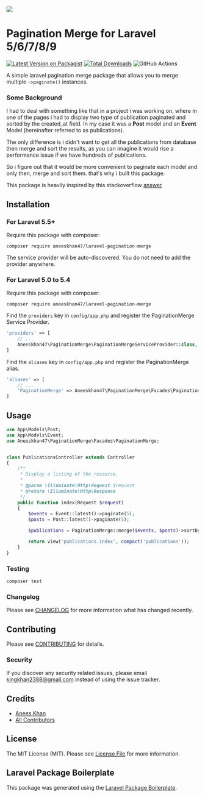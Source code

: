 ![](https://banners.beyondco.de/Laravel%20Pagination%20Merge.png?theme=light&packageManager=composer+require&packageName=aneeskhan47%2Flaravel-pagination-merge&pattern=architect&style=style_1&description=Merge+multiple+laravel+paginate+instances&md=1&showWatermark=1&fontSize=100px&images=https%3A%2F%2Flaravel.com%2Fimg%2Flogomark.min.svg)
# Pagination Merge for Laravel 5/6/7/8/9

[![Latest Version on Packagist](https://img.shields.io/packagist/v/aneeskhan47/laravel-pagination-merge.svg?style=flat-square)](https://packagist.org/packages/aneeskhan47/laravel-pagination-merge)
[![Total Downloads](https://img.shields.io/packagist/dt/aneeskhan47/laravel-pagination-merge.svg?style=flat-square)](https://packagist.org/packages/aneeskhan47/laravel-pagination-merge)
![GitHub Actions](https://github.com/aneeskhan47/laravel-pagination-merge/actions/workflows/main.yml/badge.svg)

A simple laravel pagination merge package that allows you to merge multiple `->paginate()` instances.

### Some Background

I had to deal with something like that in a project i was working on, where in one of the pages i had to display two type of publication paginated and sorted by the created_at field. In my case it was a **Post** model and an **Event** Model (hereinafter referred to as publications).

The only difference is i didn't want to get all the publications from database then merge and sort the results, as you can imagine it would rise a performance issue if we have hundreds of publications.

So i figure out that it would be more convenient to paginate each model and only then, merge and sort them. that's why i built this package.

This package is heavily inspired by this stackoverflow [answer](https://stackoverflow.com/a/58252907)

## Installation

### For Laravel 5.5+

Require this package with composer:

```
composer require aneeskhan47/laravel-pagination-merge
```

The service provider will be auto-discovered. You do not need to add the provider anywhere.

### For Laravel 5.0 to 5.4

Require this package with composer:

```
composer require aneeskhan47/laravel-pagination-merge
```

Find the `providers` key in `config/app.php` and register the PaginationMerge Service Provider.

```php
'providers' => [
    // ...
    Aneeskhan47\PaginationMerge\PaginationMergeServiceProvider::class,
]
```

Find the `aliases` key in `config/app.php` and register the PaginationMerge alias.

```php
'aliases' => [
    // ...
    'PaginationMerge' => Aneeskhan47\PaginationMerge\Facades\PaginationMerge::class,
]
```

## Usage

```php
use App\Models\Post;
use App\Models\Event;
use Aneeskhan47\PaginationMerge\Facades\PaginationMerge;


class PublicationsController extends Controller
{
    /**
     * Display a listing of the resource.
     *
     * @param \Illuminate\Http\Request $request
     * @return \Illuminate\Http\Response
     */
    public function index(Request $request)
    {
        $events = Event::latest()->paginate(5);
        $posts = Post::latest()->paginate(5);

        $publications = PaginationMerge::merge($events, $posts)->sortByDesc('created_at')->get();

        return view('publications.index', compact('publications'));
    }
}
```

### Testing

```bash
composer test
```

### Changelog

Please see [CHANGELOG](CHANGELOG.md) for more information what has changed recently.

## Contributing

Please see [CONTRIBUTING](CONTRIBUTING.md) for details.

### Security

If you discover any security related issues, please email kingkhan2388@gmail.com instead of using the issue tracker.

## Credits

- [Anees Khan](https://github.com/aneeskhan47)
- [All Contributors](../../contributors)

## License

The MIT License (MIT). Please see [License File](LICENSE.md) for more information.

## Laravel Package Boilerplate

This package was generated using the [Laravel Package Boilerplate](https://laravelpackageboilerplate.com).

